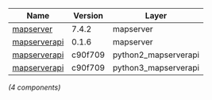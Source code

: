 | Name | Version | Layer |
| --- | --- | --- |
| [mapserver](http://mapserver.org) | 7.4.2 | mapserver |
| [mapserverapi](https://github.com/metwork-framework/mapserverapi) | 0.1.6 | mapserver |
| [mapserverapi](https://github.com/metwork-framework/mapserverapi_python) | c90f709 | python2_mapserverapi |
| [mapserverapi](https://github.com/metwork-framework/mapserverapi_python) | c90f709 | python3_mapserverapi |

*(4 components)*
